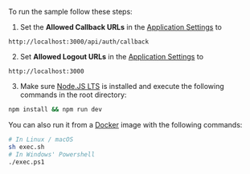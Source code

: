 <!-- markdownlint-disable MD031 MD041 -->

To run the sample follow these steps:

1) Set the **Allowed Callback URLs** in the <a href="$manage_url/#/applications/$account.clientId/settings" target="_blank">Application Settings</a> to
```text
http://localhost:3000/api/auth/callback
```

2) Set **Allowed Logout URLs** in the <a href="$manage_url/#/applications/$account.clientId/settings" target="_blank">Application Settings</a> to
```text
http://localhost:3000
```

3) Make sure <a href="https://nodejs.org/en/download/" target="_blank">Node.JS LTS</a> is installed and execute the following commands in the root directory:
```bash
npm install && npm run dev
```

You can also run it from a <a href="https://www.docker.com" target="_blank">Docker</a> image with the following commands:

```bash
# In Linux / macOS
sh exec.sh
# In Windows' Powershell
./exec.ps1
```
